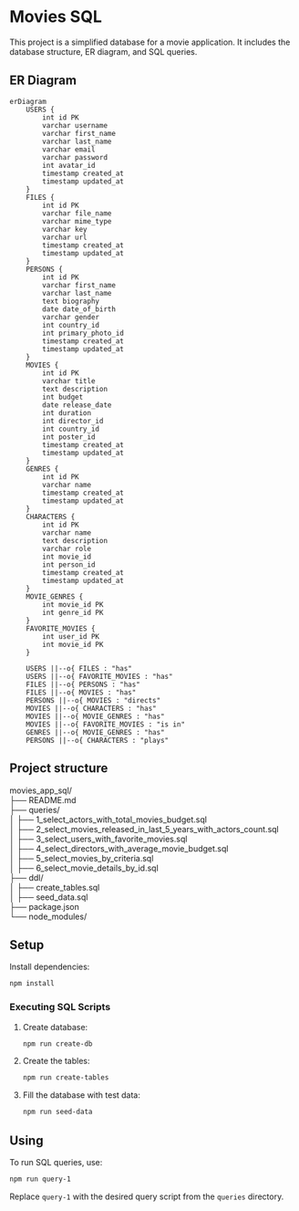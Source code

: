 # Movies SQL

This project is a simplified database for a movie application. It includes the database structure, ER diagram, and SQL queries.

## ER Diagram

```mermaid
erDiagram
    USERS {
        int id PK
        varchar username
        varchar first_name
        varchar last_name
        varchar email
        varchar password
        int avatar_id
        timestamp created_at
        timestamp updated_at
    }
    FILES {
        int id PK
        varchar file_name
        varchar mime_type
        varchar key
        varchar url
        timestamp created_at
        timestamp updated_at
    }
    PERSONS {
        int id PK
        varchar first_name
        varchar last_name
        text biography
        date date_of_birth
        varchar gender
        int country_id
        int primary_photo_id
        timestamp created_at
        timestamp updated_at
    }
    MOVIES {
        int id PK
        varchar title
        text description
        int budget
        date release_date
        int duration
        int director_id
        int country_id
        int poster_id
        timestamp created_at
        timestamp updated_at
    }
    GENRES {
        int id PK
        varchar name
        timestamp created_at
        timestamp updated_at
    }
    CHARACTERS {
        int id PK
        varchar name
        text description
        varchar role
        int movie_id
        int person_id
        timestamp created_at
        timestamp updated_at
    }
    MOVIE_GENRES {
        int movie_id PK
        int genre_id PK
    }
    FAVORITE_MOVIES {
        int user_id PK
        int movie_id PK
    }

    USERS ||--o{ FILES : "has"
    USERS ||--o{ FAVORITE_MOVIES : "has"
    FILES ||--o{ PERSONS : "has"
    FILES ||--o{ MOVIES : "has"
    PERSONS ||--o{ MOVIES : "directs"
    MOVIES ||--o{ CHARACTERS : "has"
    MOVIES ||--o{ MOVIE_GENRES : "has"
    MOVIES ||--o{ FAVORITE_MOVIES : "is in"
    GENRES ||--o{ MOVIE_GENRES : "has"
    PERSONS ||--o{ CHARACTERS : "plays"
```

## Project structure

movies_app_sql/  
├── README.md  
├── queries/  
│   ├── 1_select_actors_with_total_movies_budget.sql  
│   ├── 2_select_movies_released_in_last_5_years_with_actors_count.sql  
│   ├── 3_select_users_with_favorite_movies.sql  
│   ├── 4_select_directors_with_average_movie_budget.sql  
│   ├── 5_select_movies_by_criteria.sql  
│   ├── 6_select_movie_details_by_id.sql  
├── ddl/  
│ ├── create_tables.sql  
│ ├── seed_data.sql  
├── package.json  
└── node_modules/  

## Setup

Install dependencies:
  ```sh
  npm install
  ```

### Executing SQL Scripts

1. Create database:
   ```sh
   npm run create-db
     ```
2. Create the tables:
   ```sh
   npm run create-tables
     ```
3. Fill the database with test data:
     ```sh
     npm run seed-data
     ```


## Using
To run SQL queries, use:
```sh
npm run query-1
``` 

Replace `query-1` with the desired query script from the `queries` directory.